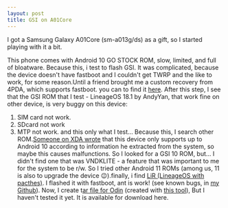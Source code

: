 ```yaml
---
layout: post
title: GSI on A01Core
---
```

I got a Samsung Galaxy A01Core (sm-a013g/ds) as a gift, so I started playing with it a bit.

This phone comes with Android 10 GO STOCK ROM, slow, limited, and full of bloatware.
Because this, i test to flash GSI.
It was complicated, because the device doesn't have fastboot and I couldn't get TWRP and the like to work, for some reason.Until a friend brought me a custom recovery from 4PDA, which supports fastboot.
you can to find it [here](https://github.com/AshiVered/Android-custom-ROMs/releases/tag/a01core).
After this step, I see that the GSI ROM that I test - LineageOS 18.1 by AndyYan, that work fine on other device, is very buggy on this device:
1. SIM card not work.
2. SDcard not work
3. MTP not work.
and this only what I test...
Because this, I search other ROM.[Someone on XDA wrote](https://forum.xda-developers.com/t/custom-rom-for-samsung-a01-core.4391813/post-88746005) that this device only supports up to Android 10 according to information he extracted from the system, so maybe this causes malfunctions.
So I looked for a GSI 10 ROM, but... I didn't find one that was VNDKLITE - a feature that was important to me for the system to be r/w. So I tried other Android 11 ROMs (among us, 11 is also to upgrade the device 😉).finally, i find [LiR (LineageOS with pacthes)](https://sourceforge.net/projects/treblerom/files/LiR/2022.03.25/).
I flashed it with fastboot, ant is work! (see known bugs, in [my Github](https://github.com/AshiVered/Android-custom-ROMs/tree/main/Projects/Samsung-A01Core-treble)).
Now, I create t[ar file for Odin](https://github.com/AshiVered/Android-custom-ROMs/releases/tag/a01core_super) (created with [this tool](https://forum.xda-developers.com/t/installing-gsi-by-repacking-super-img-on-sm-a127f-and-sm-a325f-linux.4365511/)), But I haven't tested it yet. It is available for download here.


